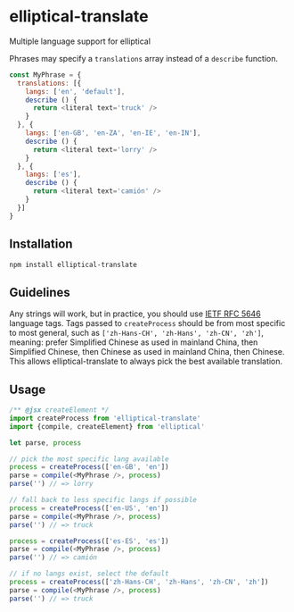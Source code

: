 # elliptical-translate

Multiple language support for elliptical

Phrases may specify a `translations` array instead of a `describe` function.

```js
const MyPhrase = {
  translations: [{
    langs: ['en', 'default'],
    describe () {
      return <literal text='truck' />
    }
  }, {
    langs: ['en-GB', 'en-ZA', 'en-IE', 'en-IN'],
    describe () {
      return <literal text='lorry' />
    }
  }, {
    langs: ['es'],
    describe () {
      return <literal text='camión' />
    }
  }]
}
```

## Installation

```sh
npm install elliptical-translate
```

## Guidelines

Any strings will work, but in practice, you should use
[IETF RFC 5646](https://tools.ietf.org/html/rfc5646) language tags.
Tags passed to `createProcess` should be from most specific to most general,
such as `['zh-Hans-CH', 'zh-Hans', 'zh-CN', 'zh']`, meaning:
prefer Simplified Chinese as used in mainland China, then Simplified Chinese,
then Chinese as used in mainland China, then Chinese. This allows
elliptical-translate to always pick the best available translation.

## Usage

```js
/** @jsx createElement */
import createProcess from 'elliptical-translate'
import {compile, createElement} from 'elliptical'

let parse, process

// pick the most specific lang available
process = createProcess(['en-GB', 'en'])
parse = compile(<MyPhrase />, process)
parse('') // => lorry

// fall back to less specific langs if possible
process = createProcess(['en-US', 'en'])
parse = compile(<MyPhrase />, process)
parse('') // => truck

process = createProcess(['es-ES', 'es'])
parse = compile(<MyPhrase />, process)
parse('') // => camión

// if no langs exist, select the default
process = createProcess(['zh-Hans-CH', 'zh-Hans', 'zh-CN', 'zh'])
parse = compile(<MyPhrase />, process)
parse('') // => truck
```
